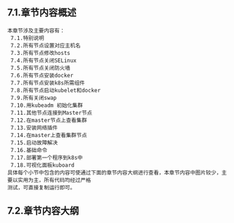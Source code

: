 
## 7.1.章节内容概述
    本章节涉及主要内容有：
     7.1.特别说明
     7.2.所有节点设置对应主机名
     7.3.所有节点修改hosts
     7.4.所有节点关闭SELinux
     7.5.所有节点关闭防火墙
     7.6.所有节点安装docker
     7.7.所有节点安装k8s所需组件
     7.8.所有节点启动kubelet和docker
     7.9.所有关闭swap
     7.10.用kubeadm 初始化集群
     7.11.其他节点连接到Master节点
     7.12.在master节点上查看集群
     7.13.安装网络插件
     7.14.在master上查看集群节点			
     7.15.启动故障解决
     7.16.基础命令
     7.17.部署第一个程序到k8s中
     7.18.可视化面板kuboard
	具体每个小节中包含的内容可使通过下面的章节内容大纲进行查看，本章节内容中图片较少，主要以实用为主，所有代码均经过严格
    测试，可直接复制运行即可。

## 7.2.章节内容大纲
	
<Markmap localtion="/enhance/markmap/environment/centos/centos7/chapter/centos7-outline5-chapter7.html"/>

